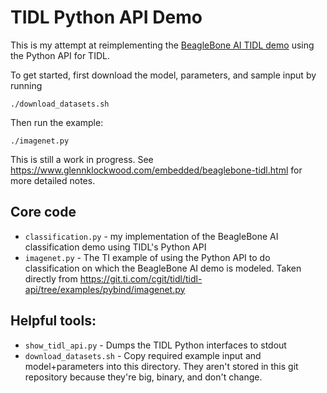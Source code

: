 # TIDL Python API Demo

This is my attempt at reimplementing the [BeagleBone AI TIDL demo][] using the
Python API for TIDL.

To get started, first download the model, parameters, and sample input by running

    ./download_datasets.sh

Then run the example:

    ./imagenet.py

This is still a work in progress.  See <https://www.glennklockwood.com/embedded/beaglebone-tidl.html> for more detailed notes.

## Core code

- `classification.py` - my implementation of the BeagleBone AI classification demo using TIDL's Python API
- `imagenet.py` - The TI example of using the Python API to do classification on
  which the BeagleBone AI demo is modeled.  Taken directly from
  <https://git.ti.com/cgit/tidl/tidl-api/tree/examples/pybind/imagenet.py>

## Helpful tools:

- `show_tidl_api.py` - Dumps the TIDL Python interfaces to stdout
- `download_datasets.sh` - Copy required example input and model+parameters into
  this directory.  They aren't stored in this git repository because they're
  big, binary, and don't change.

[BeagleBone AI TIDL demo]: https://github.com/glennklockwood/beaglebone-ai/blob/main/classification/classification.cpp

